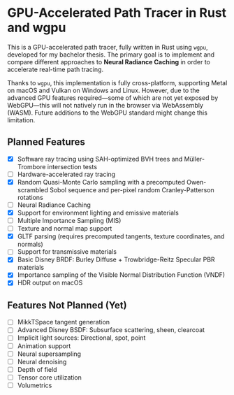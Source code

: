 # GPU-Accelerated Path Tracer in Rust and wgpu

This is a GPU-accelerated path tracer, fully written in Rust using `wgpu`, developed for my bachelor thesis. The primary goal is to implement and compare different approaches to **Neural Radiance Caching** in order to accelerate real-time path tracing.

Thanks to `wgpu`, this implementation is fully cross-platform, supporting Metal on macOS and Vulkan on Windows and Linux. However, due to the advanced GPU features required—some of which are not yet exposed by WebGPU—this will not natively run in the browser via WebAssembly (WASM). Future additions to the WebGPU standard might change this limitation.

## Planned Features
- [X] Software ray tracing using SAH-optimized BVH trees and Müller-Trombore intersection tests
- [ ] Hardware-accelerated ray tracing
- [X] Random Quasi-Monte Carlo sampling with a precomputed Owen-scrambled Sobol sequence and per-pixel random Cranley-Patterson rotations
- [ ] Neural Radiance Caching
- [X] Support for environment lighting and emissive materials
- [ ] Multiple Importance Sampling (MIS)
- [ ] Texture and normal map support
- [X] GLTF parsing (requires precomputed tangents, texture coordinates, and normals)
- [ ] Support for transmissive materials
- [X] Basic Disney BRDF: Burley Diffuse + Trowbridge-Reitz Specular PBR materials
- [X] Importance sampling of the Visible Normal Distribution Function (VNDF)
- [X] HDR output on macOS

## Features Not Planned (Yet)
- [ ] MikkTSpace tangent generation
- [ ] Advanced Disney BSDF: Subsurface scattering, sheen, clearcoat
- [ ] Implicit light sources: Directional, spot, point
- [ ] Animation support
- [ ] Neural supersampling
- [ ] Neural denoising
- [ ] Depth of field
- [ ] Tensor core utilization
- [ ] Volumetrics